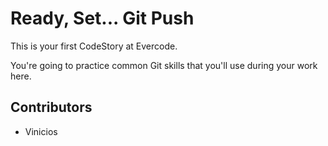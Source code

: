 
# Ready, Set... Git Push

This is your first CodeStory at Evercode.

You're going to practice common Git skills that you'll use during your work here.

## Contributors

- Vinicios